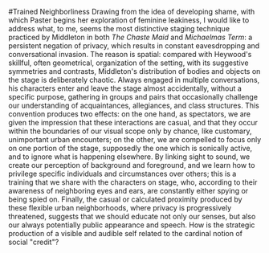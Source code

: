 #Trained Neighborliness
Drawing from the idea of developing shame, with which Paster begins her exploration of feminine leakiness, I would like to address what, to me, seems the most distinctive staging technique practiced by Middleton in both _The Chaste Maid_ and _Michaelmas Term_: a persistent negation of privacy, which results in constant eavesdropping and conversational invasion. The reason is spatial: compared with Heywood's skillful, often geometrical, organization of the setting, with its suggestive symmetries and contrasts, Middleton's distribution of bodies and objects on the stage is deliberately chaotic. Always engaged in multiple conversations, his characters enter and leave the stage almost accidentally, without a specific purpose, gathering in groups and pairs that occasionally challenge our understanding of acquaintances, allegiances, and class structures. This convention produces two effects: on the one hand, as spectators, we are given the impression that these interactions are casual, and that they occur within the boundaries of our visual scope only by chance, like customary, unimportant urban encounters; on the other, we are compelled to focus only on one portion of the stage, supposedly the one which is sonically active, and to ignore what is happening elsewhere. By linking sight to sound, we create our perception of background and foreground, and we learn how to privilege specific individuals and circumstances over others; this is a training that we share with the characters on stage, who, according to their awareness of neighboring eyes and ears, are constantly either spying or being spied on. Finally, the casual or calculated proximity produced by these flexible urban neighborhoods, where privacy is progressively threatened, suggests that we should educate not only our senses, but also our always potentially public appearance and speech. How is the strategic production of a visible and audible self related to the cardinal notion of social "credit"?
